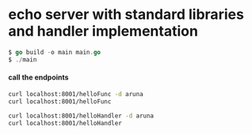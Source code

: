 # echo server with standard libraries and handler implementation 


```go
$ go build -o main main.go
$ ./main
```

#### call the endpoints
```sh 
curl localhost:8001/helloFunc -d aruna
curl localhost:8001/helloFunc

curl localhost:8001/helloHandler -d aruna
curl localhost:8001/helloHandler 
```
